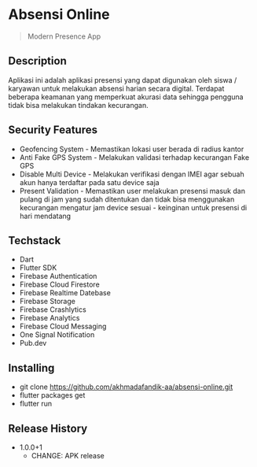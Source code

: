 # Absensi Online

> Modern Presence App

## Description
Aplikasi ini adalah aplikasi presensi yang dapat digunakan oleh siswa / karyawan untuk melakukan absensi harian secara digital. Terdapat beberapa keamanan yang memperkuat akurasi data sehingga pengguna tidak bisa melakukan tindakan kecurangan.

## Security Features

- Geofencing System - Memastikan lokasi user berada di radius kantor
- Anti Fake GPS System - Melakukan validasi terhadap kecurangan Fake GPS
- Disable Multi Device - Melakukan verifikasi dengan IMEI agar sebuah akun hanya terdaftar pada satu device saja
- Present Validation - Memastikan user melakukan presensi masuk dan pulang di jam yang sudah ditentukan dan tidak bisa menggunakan kecurangan mengatur jam device sesuai - keinginan untuk presensi di hari mendatang

## Techstack

- Dart
- Flutter SDK
- Firebase Authentication
- Firebase Cloud Firestore
- Firebase Realtime Datebase
- Firebase Storage
- Firebase Crashlytics
- Firebase Analytics
- Firebase Cloud Messaging
- One Signal Notification
- Pub.dev

## Installing

- git clone https://github.com/akhmadafandik-aa/absensi-online.git
- flutter packages get
- flutter run

## Release History

- 1.0.0+1
  - CHANGE: APK release
